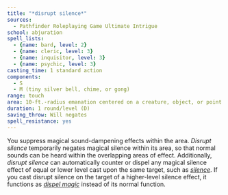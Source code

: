 ```yaml
---
title: "*disrupt silence*"
sources:
  - Pathfinder Roleplaying Game Ultimate Intrigue
school: abjuration
spell_lists:
  - {name: bard, level: 2}
  - {name: cleric, level: 3}
  - {name: inquisitor, level: 3}
  - {name: psychic, level: 3}
casting_time: 1 standard action
components:
  - S
  - M (tiny silver bell, chime, or gong)
range: touch
area: 10-ft.-radius emanation centered on a creature, object, or point in space
duration: 1 round/level (D)
saving_throw: Will negates
spell_resistance: yes
---
```


You suppress magical sound-dampening effects within the area. *Disrupt silence* temporarily negates magical silence within its area, so that normal sounds can be heard within the overlapping areas of effect. Additionally, *disrupt silence* can automatically counter or dispel any magical silence effect of equal or lower level cast upon the same target, such as [*silence*](/spells/silence/). If you cast disrupt silence on the target of a higher-level silence effect, it functions as [*dispel magic*](/spells/dispel-magic/) instead of its normal function.


